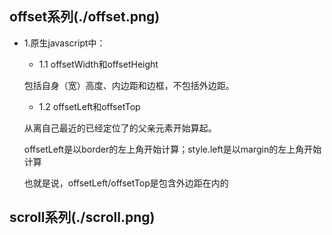 ## offset系列(./offset.png)
* 1.原生javascript中：
    + 1.1 offsetWidth和offsetHeight

    包括自身（宽）高度、内边距和边框，不包括外边距。

    + 1.2 offsetLeft和offsetTop

    从离自己最近的已经定位了的父亲元素开始算起。

    offsetLeft是以border的左上角开始计算；style.left是以margin的左上角开始计算

    也就是说，offsetLeft/offsetTop是包含外边距在内的

## scroll系列(./scroll.png)
